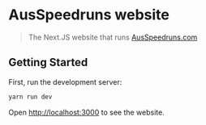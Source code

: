 # AusSpeedruns website

> The Next.JS website that runs [AusSpeedruns.com](https://ausspeedruns.com)

## Getting Started

First, run the development server:

```bash
yarn run dev
```

Open [http://localhost:3000](http://localhost:3000) to see the website.
